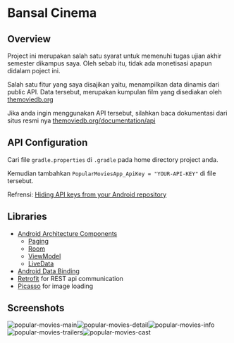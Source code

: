 # Bansal Cinema

## Overview
Project ini merupakan salah satu syarat untuk memenuhi tugas 
ujian akhir semester dikampus saya. Oleh sebab itu, tidak ada
monetisasi apapun didalam poject ini.

Salah satu fitur yang saya disajikan yaitu, menampilkan data dinamis
dari public API. Data tersebut, merupakan kumpulan film yang disediakan
oleh [themoviedb.org](https://www.themoviedb.org/)

Jika anda ingin menggunakan API tersebut, silahkan baca dokumentasi
dari situs resmi nya [themoviedb.org/documentation/api](https://www.themoviedb.org/documentation/api)

## API Configuration

Cari file `gradle.properties` di `.gradle` pada home directory project anda.

Kemudian tambahkan `PopularMoviesApp_ApiKey = "YOUR-API-KEY"` di file tersebut.

Refrensi: [Hiding API keys from your Android repository](https://varunbarad.com/blog/hiding-api-keys-from-your-android-repository)

## Libraries
- [Android Architecture Components](https://developer.android.com/topic/libraries/architecture/) 
    * [Paging](https://developer.android.com/topic/libraries/architecture/paging/) 
    * [Room](https://developer.android.com/topic/libraries/architecture/room)
    * [ViewModel](https://developer.android.com/topic/libraries/architecture/viewmodel)
    * [LiveData](https://developer.android.com/topic/libraries/architecture/livedata)
- [Android Data Binding](https://developer.android.com/topic/libraries/data-binding/)
- [Retrofit](http://square.github.io/retrofit/) for REST api communication
- [Picasso](http://square.github.io/picasso/) for image loading

## Screenshots
![popular-movies-main](https://user-images.githubusercontent.com/33213229/49940286-757e9100-ff22-11e8-897a-45ba561df250.png)![popular-movies-detail](https://user-images.githubusercontent.com/33213229/49940281-71527380-ff22-11e8-935b-7e2d4138d979.png)![popular-movies-info](https://user-images.githubusercontent.com/33213229/49940285-73b4cd80-ff22-11e8-9ca1-b379e06b90bc.png)
![popular-movies-trailers](https://user-images.githubusercontent.com/33213229/49940290-77485480-ff22-11e8-8ed5-e79430807c66.png)![popular-movies-cast](https://user-images.githubusercontent.com/33213229/49940272-6c8dbf80-ff22-11e8-9ea9-c873be4cd699.png)
